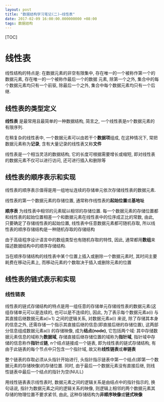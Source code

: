 ```yaml
---
layout: post
title: "数据结构学习笔记(二)—线性表"
date: 2017-02-09 16:00:00.000000000 +08:00
tags: 数据结构
---
```


[TOC]

# 线性表

线性结构的特点是: 在数据元素的非空有限集中, 存在唯一的一个被称作第一个的数据元素, 存在唯一的一个被称作最后一个的数据 元素, 除第一个之外, 集合中的每个数据元素均只有一个前驱, 除最后一个之外, 集合中每个数据元素均只有一个后继.

## 线性表的类型定义

**线性表** 是最常用且最简单的一种数据结构, 简言之, 一个线性表是n个数据元素的有限序列.

在稍复杂的线性表中, 一个数据元素可以由若干个**数据项**组成, 在这种情况下, 常把数据元素称为**记录**, 含有大量记录的线性表又称**文件**

线性表是一个相当灵活的数据结构, 它的长度可根据需要增长或缩短, 即对线性表的数据元素不仅可以进行访问, 还可进行插入和删除等

## 线性表的顺序表示和实现

线性表的顺序表示值得是用一组地址连续的存储单元依次存储线性表的数据元素.

线性表的第一个数据元素的存储位置, 通常称作线性表的**起始位置**或**基地址**

**顺序表** 为线性表中相邻的元素赋以相邻的存储位置. 每一个数据元素的存储位置都和线性表的起始位置相差一个和数据元素在线性表中的位序成正比的常数, 由此, 只要确定了存储线性表的起始位置, 线性表中任意数据元素都可随机存取, 所以线性表的顺序存储结构是一种随机存取的存储结构

由于高级程序设计语言中的数组类型也有随机存取的特性, 因此, 通常都用**数组**来描述数据结构中的顺序存储结构.

当在顺序存储结构的线性表中某个位置上插入或删除一个数据元素时, 其时间主要耗费在移动元素上, 而移动元素的个数取决于插入或删除元素的位置

## 线性表的链式表示和实现

### 线性链表

线性表的链式存储结构的特点是用一组任意的存储单元存储线性表的数据元素(这组存储单元可以是连续的, 也可以是不连续的), 因此, 为了表示每个数据元素a(i) 与其直接后继数据元素a(i+1) 之间的逻辑关系, 对数据元素a(i) 来说, 除了存储其本身的信息之外, 还需存储一个指示其直接后继的信息(即直接后继的存储位置), 这两部分信息组成数据元素a(i) 的存储映像, 成为**结点(node)**, 它包括两个域: 其中存储数据元素信息的域称为**数据域**, 存储直接后继存储位置的域称为**指针域**, 指针域中存储的信息称作**指针**或**链**, n个结点链接成一个链表, 即为线性表的链式存储结构, 有由于此链表的每个节点中只包含一个指针域, 故又称**线性链表**或**单链表**

整个链表的存取必须从头指针开始进行, 头指针指示链表中第一个结点(即第一个数据元素的存储映像)的存储位置. 同时, 由于最后一个数据元素没有直接后继, 则线性链表中最后一个结点的指针为空(NULL)

用线性链表表示线性表时, 数据元素之间的逻辑关系是由结点中的指针指示的, 换句话说, 指针为数据元素之间的逻辑关系的映像, 则逻辑上相邻的两个数据元素其存储的物理位置不要求紧邻, 由此, 这种存储结构为**非顺序映像**或**链式映像**





























